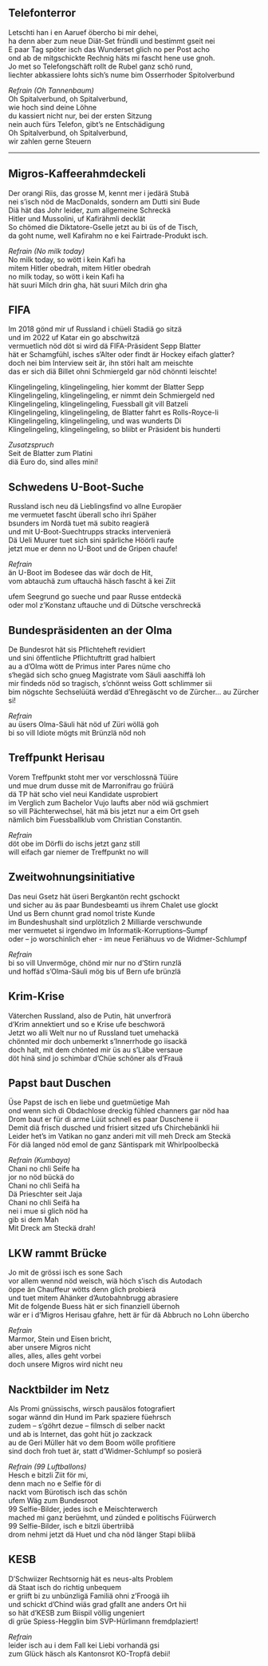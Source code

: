 ## Telefonterror
Letschti han i en Aaruef öbercho bi mir dehei,  
ha denn aber zum neue Diät-Set fründli und bestimmt gseit nei  
E paar Tag spöter isch das Wunderset glich no per Post acho  
ond ab de mitgschickte Rechnig häts mi fascht hene use gnoh.  
Jo met so Telefongschäft rollt de Rubel ganz schö rund,  
liechter abkassiere lohts sich’s nume bim Osserrhoder Spitolverbund

_Refrain (Oh Tannenbaum)_  
Oh Spitalverbund, oh Spitalverbund,  
wie hoch sind deine Löhne  
du kassiert nicht nur, bei der ersten Sitzung  
nein auch fürs Telefon, gibt’s ne Entschädigung  
Oh Spitalverbund, oh Spitalverbund,  
wir zahlen gerne Steuern

***

## Migros-Kaffeerahmdeckeli
Der orangi Riis, das grosse M, kennt mer i jedärä Stubä  
nei s’isch nöd de MacDonalds, sondern am Dutti sini Bude  
Diä hät das Johr leider, zum allgemeine Schreckä  
Hitler und Mussolini, uf Kafirähmli decklät  
So chömed die Diktatore-Gselle jetzt au bi üs of de Tisch,  
da goht nume, well Kafirahm no e kei Fairtrade-Produkt isch.

_Refrain (No milk today)_  
No milk today, so wött i kein Kafi ha  
mitem Hitler obedrah, mitem Hitler obedrah  
no milk today, so wött i kein Kafi ha  
hät suuri Milch drin gha, hät suuri Milch drin gha


## FIFA
Im 2018 gönd mir uf Russland i chüeli Stadiä go sitzä  
und im 2022 uf Katar ein go abschwitzä  
vermuetlich nöd döt si wird dä FIFA-Präsident Sepp Blatter  
hät er Schamgfühl, isches s’Alter oder findt är Hockey eifach glatter?  
doch nei bim Interview seit är, ihn störi halt am meischte  
das er sich diä Billet ohni Schmiergeld gar nöd chönnti leischte!

Klingelingeling, klingelingeling, hier kommt der Blatter Sepp  
Klingelingeling, klingelingeling, er nimmt dein Schmiergeld ned  
Klingelingeling, klingelingeling, Fuessball git vill Batzeli  
Klingelingeling, klingelingeling, de Blatter fahrt es Rolls-Royce-li  
Klingelingeling, klingelingeling, und was wunderts Di  
Klingelingeling, klingelingeling, so bliibt er Präsident bis hunderti

_Zusatzspruch_  
Seit de Blatter zum Platini  
diä Euro do, sind alles mini!


## Schwedens U-Boot-Suche
Russland isch neu dä Lieblingsfind vo allne Europäer  
me vermuetet fascht überall scho ihri Späher  
bsunders im Nordä tuet mä subito reagierä  
und mit U-Boot-Suechtrupps stracks intervenierä  
Dä Ueli Muurer tuet sich sini spärliche Höörli raufe  
jetzt mue er denn no U-Boot und de Gripen chaufe!

_Refrain_  
än U-Boot im Bodesee das wär doch de Hit,  
vom abtauchä zum uftauchä häsch fascht ä kei Ziit

ufem Seegrund go sueche und paar Russe entdeckä  
oder mol z’Konstanz uftauche und di Dütsche verschreckä


## Bundespräsidenten an der Olma
De Bundesrot hät sis Pflichteheft revidiert  
und sini öffentliche Pflichtuftritt grad halbiert  
au a d’Olma wött de Primus inter Pares nüme cho  
s‘hegäd sich scho gnueg Magistrate vom Säuli aaschiffä loh  
mir findeds nöd so tragisch, s’chönnt weiss Gott schlimmer sii  
bim nögschte Sechselüütä werdäd d’Ehregäscht vo de Zürcher… au Zürcher si!

_Refrain_  
au üsers Olma-Säuli hät nöd uf Züri wöllä goh  
bi so vill Idiote mögts mit Brünzlä nöd noh


## Treffpunkt Herisau
Vorem Treffpunkt stoht mer vor verschlossnä Tüüre  
und mue drum dusse mit de Marronifrau go früürä  
dä TP hät scho viel neui Kandidate usprobiert  
im Verglich zum Bachelor Vujo laufts aber nöd wiä gschmiert  
so vill Pächterwechsel, hät mä bis jetzt nur a eim Ort gseh  
nämlich bim Fuessballklub vom Christian Constantin.

_Refrain_  
döt obe im Dörfli do ischs jetzt ganz still  
will eifach gar niemer de Treffpunkt no will


## Zweitwohnungsinitiative
Das neui Gsetz hät üseri Bergkantön recht gschockt  
und sicher au äs paar Bundesbeamti us ihrem Chalet use glockt  
Und us Bern chunnt grad nomol triste Kunde  
im Bundeshushalt sind urplötzlich 2 Milliarde verschwunde  
mer vermuetet si irgendwo im Informatik-Korruptions–Sumpf  
oder – jo worschinlich eher - im neue Feriähuus vo de Widmer-Schlumpf

_Refrain_  
bi so vill Unvermöge, chönd mir nur no d’Stirn runzlä  
und hoffäd s’Olma-Säuli mög bis uf Bern ufe brünzlä


## Krim-Krise
Väterchen Russland, also de Putin, hät unverfrorä  
d’Krim annektiert und so e Krise ufe beschworä  
Jetzt wo alli Welt nur no uf Russland tuet umehackä  
chönnted mir doch unbemerkt s’Innerrhode go iisackä  
doch halt, mit dem chönted mir üs au s’Läbe versaue  
döt hinä sind jo schimbar d’Chüe schöner als d’Frauä


## Papst baut Duschen
Üse Papst de isch en liebe und guetmüetige Mah  
ond wenn sich di Obdachlose dreckig fühled channers gar nöd haa  
Drom baut er für di arme Lüüt schnell es paar Duschene ii  
Demit diä frisch dusched und frisiert sitzed ufs Chirchebänkli hii  
Leider het’s im Vatikan no ganz anderi mit vill meh Dreck am Steckä  
För diä langed nöd emol de ganz Säntispark mit Whirlpoolbeckä

_Refrain (Kumbaya)_  
Chani no chli Seife ha  
jor no nöd bückä do  
Chani no chli Seifä ha  
Dä Prieschter seit Jaja  
Chani no chli Seifä ha  
nei i mue si glich nöd ha  
gib si dem Mah  
Mit Dreck am Steckä drah!


## LKW rammt Brücke
Jo mit de grössi isch es sone Sach  
vor allem wennd nöd weisch, wiä höch s’isch dis Autodach  
öppe än Chauffeur wötts denn glich probierä  
und tuet mitem Ahänker d’Autobahnbrugg abrasiere  
Mit de folgende Buess hät er sich finanziell übernoh  
wär er i d’Migros Herisau gfahre, hett är für dä Abbruch no Lohn übercho

_Refrain_  
Marmor, Stein und Eisen bricht,  
aber unsere Migros nicht  
alles, alles, alles geht vorbei  
doch unsere Migros wird nicht neu


## Nacktbilder im Netz
Als Promi gnüssischs, wirsch pausälos fotografiert  
sogar wännd din Hund im Park spaziere füehrsch  
zudem – s’göhrt dezue – filmsch di selber nackt  
und ab is Internet, das goht hüt jo zackzack  
au de Geri Müller hät vo dem Boom wölle profitiere  
sind doch froh tuet är, statt d’Widmer-Schlumpf so posierä

_Refrain (99 Luftballons)_  
Hesch e bitzli Ziit för mi,  
denn mach no e Selfie för di  
nackt vom Bürotisch isch das schön  
ufem Wäg zum Bundesroot  
99 Selfie-Bilder, jedes isch e Meischterwerch  
mached mi ganz berüehmt, und zünded e politischs Füürwerch  
99 Selfie-Bilder, isch e bitzli übertriibä  
drom nehmi jetzt dä Huet und cha nöd länger Stapi bliibä


## KESB
D’Schwiizer Rechtsornig hät es neus-alts Problem  
dä Staat isch do richtig unbequem  
er griift bi zu unbünzligä Familiä ohni z’Froogä iih  
und schickt d’Chind wiäs grad gfallt ane anders Ort hii  
so hät d’KESB zum Biispil völlig ungeniert  
di grüe Spiess-Hegglin bim SVP-Hürlimann fremdplaziert!

_Refrain_  
leider isch au i dem Fall kei Liebi vorhandä gsi  
zum Glück häsch als Kantonsrot KO-Tropfä debii!
